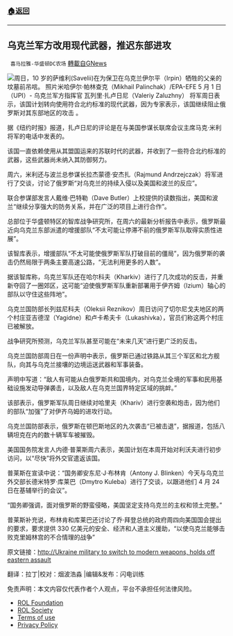 ###  [:house:返回](README.md)
---


## 乌克兰军方改用现代武器，推迟东部进攻
` 喜马拉雅-华盛顿DC农场` [轉載自GNews](https://gnews.org/zh-hans/2463044/)

![](https://assets.gnews.org/wp-content/uploads/2022/05/图片3-15.png)周日，10 岁的萨维利(Savelii)在为保卫在乌克兰伊尔平（Irpin）牺牲的父亲的坟墓前吊唁。 照片米哈伊尔·帕林查克（Mikhail Palinchak）/EPA-EFE 
5 月 1 日（UPI）- 乌克兰军方指挥官 瓦列里·扎卢日尼（Valeriy Zaluzhny） 将军周日表示，该国计划转向使用符合北约标准的现代武器，因为专家表示，该国继续阻止俄罗斯对其东部地区的攻击 。
 
据《纽约时报》报道，扎卢日尼的评论是在与美国参谋长联席会议主席马克·米利将军的电话中发表的。
 
该国一直依赖使用从其盟国运来的苏联时代的武器，并收到了一些符合北约标准的武器，这些武器尚未纳入其防御努力。
 
周六，米利还与波兰总参谋长拉杰蒙德·安杰扎（Rajmund Andrzejczak）将军进行了交谈，讨论了俄罗斯“对乌克兰的持续入侵以及美国和波兰的反应”。
 
联合参谋部发言人戴维·巴特勒（Dave Butler）上校提供的读数指出，美国和波兰“继续分享强大的防务关系，并在广泛的项目上进行合作”。
 
总部位于华盛顿特区的智库战争研究所，在周六的最新分析报告中表示，俄罗斯最近向乌克兰东部派遣的增援部队“不太可能让停滞不前的俄罗斯军队取得实质性进展”。
 
该智库表示，增援部队“不太可能使俄罗斯军队打破目前的僵局”，因为俄罗斯的袭击仍然局限于两条主要高速公路，“无法利用更多的人数”。
 
据该智库称，乌克兰军队还在哈尔科夫（Kharkiv）进行了几次成功的反击，并重新夺回了一圈郊区，这可能“迫使俄罗斯军队重新部署用于伊齐姆（Izium）轴心的部队以守住这些阵地”。
 
乌克兰国防部长列兹尼科夫（Oleksii Reznikov）周日访问了切尔尼戈夫地区的两个村庄亚吉德涅（Yagidne）和卢卡希夫卡（Lukashivka），官员们称这两个村庄已被解放。
 
战争研究所预测，乌克兰军队甚至可能在“未来几天”进行更广泛的反击。
 
乌克兰国防部周日在一份声明中表示，俄罗斯已通过铁路从其三个军区和北方舰队，向其与乌克兰接壤的边境运送武器和军事装备。
 
声明中写道：“敌人有可能从白俄罗斯共和国境内，对乌克兰全境的军事和民用基础设施发动导弹袭击，以及敌人在乌克兰国界特定区域的挑衅。”
 
该部表示，俄罗斯军队周日继续对哈里夫（Khariv）进行空袭和炮击，因为他们的部队“加强”了对伊齐乌姆的进攻行动。
 
乌克兰国防部表示，俄罗斯在顿巴斯地区的九次袭击“已被击退”，据报道，包括八辆坦克在内的数十辆军车被摧毁。
 
美国国务院发言人内德·普莱斯周六表示，美国计划在本周开始对利沃夫进行初步访问，以“尽快”将外交官遣返该国。
 
普莱斯在宣读中说：“国务卿安东尼·J·布林肯（Antony J. Blinken）今天与乌克兰外交部长德米特罗·库莱巴（Dmytro Kuleba）进行了交谈，以跟进他们 4 月 24 日在基辅举行的会议”。
 
“国务卿强调，面对俄罗斯的野蛮侵略，美国坚定支持乌克兰的主权和领土完整。”
 
普莱斯补充说，布林肯和库莱巴还讨论了乔·拜登总统的政府周四向美国国会提出的要求，要求提供 330 亿美元的安全、经济和人道主义援助，“以使乌克兰能够击败克里姆林宫的不合情理的战争”
 
原文链接：[http://Ukraine military to switch to modern weapons, holds off eastern assault](http://Ukraine%20military%20to%20switch%20to%20modern%20weapons,%20holds%20off%20eastern%20assault)

翻译：拉丁|校对：烟波浩淼 |编辑&发布：闪电训练

免责声明：本文内容仅代表作者个人观点，平台不承担任何法律风险。
  
- [ROL Foundation](https://rolfoundation.org/)
- [ROL Society](https://rolsociety.org/)
- [Terms of use](https://gnews.org/terms-of-use-3/)
- [Privacy Policy](https://gnews.org/privacy-policy/)
